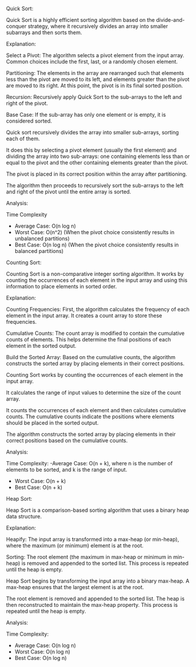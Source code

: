 Quick Sort:

Quick Sort is a highly efficient sorting algorithm based on the divide-and-conquer strategy, where it recursively divides an array into smaller subarrays and then sorts them. 

Explanation:

Select a Pivot: The algorithm selects a pivot element from the input array. Common choices include the first, last, or a randomly chosen element.

Partitioning: The elements in the array are rearranged such that elements less than the pivot are moved to its left, and elements greater than the pivot are moved to its right. At this point, the pivot is in its final sorted position.

Recursion: Recursively apply Quick Sort to the sub-arrays to the left and right of the pivot.

Base Case: If the sub-array has only one element or is empty, it is considered sorted.

Quick sort recursively divides the array into smaller sub-arrays, sorting each of them. 

It does this by selecting a pivot element (usually the first element) and dividing the array into two sub-arrays: one containing elements less than or equal to the pivot and the other containing elements greater than the pivot.

The pivot is placed in its correct position within the array after partitioning.

The algorithm then proceeds to recursively sort the sub-arrays to the left and right of the pivot until the entire array is sorted.
  
Analysis:

Time Complexity
   - Average Case: O(n log n)
   - Worst Case: O(n^2) (When the pivot choice consistently results in unbalanced partitions)
   - Best Case: O(n log n) (When the pivot choice consistently results in balanced partitions)


Counting Sort:

Counting Sort is a non-comparative integer sorting algorithm. It works by counting the occurrences of each element in the input array and using this information to place elements in sorted order.

Explanation:

Counting Frequencies: First, the algorithm calculates the frequency of each element in the input array. It creates a count array to store these frequencies.

Cumulative Counts: The count array is modified to contain the cumulative counts of elements. This helps determine the final positions of each element in the sorted output.

Build the Sorted Array: Based on the cumulative counts, the algorithm constructs the sorted array by placing elements in their correct positions.

Counting Sort works by counting the occurrences of each element in the input array.

It calculates the range of input values to determine the size of the count array.

It counts the occurrences of each element and then calculates cumulative counts. The cumulative counts indicate the positions where elements should be placed in the sorted output.

The algorithm constructs the sorted array by placing elements in their correct positions based on the cumulative counts.

Analysis:

Time Complexity:
 -Average Case: O(n + k), where n is the number of elements to be sorted, and k is the range of input.
 - Worst Case: O(n + k)
 - Best Case: O(n + k)

Heap Sort:

Heap Sort is a comparison-based sorting algorithm that uses a binary heap data structure.

Explanation:

Heapify: The input array is transformed into a max-heap (or min-heap), where the maximum (or minimum) element is at the root.

Sorting: The root element (the maximum in max-heap or minimum in min-heap) is removed and appended to the sorted list. This process is repeated until the heap is empty.

Heap Sort begins by transforming the input array into a binary max-heap. A max-heap ensures that the largest element is at the root.

The root element is removed and appended to the sorted list. The heap is then reconstructed to maintain the max-heap property. This process is repeated until the heap is empty.

Analysis:

Time Complexity: 
   - Average Case: O(n log n)
   - Worst Case: O(n log n)
   - Best Case: O(n log n)
